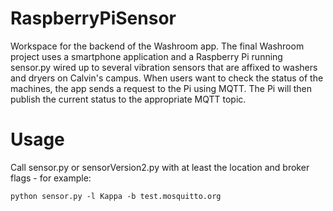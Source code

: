 # RaspberryPiSensor
Workspace for the backend of the Washroom app. The final Washroom project uses a smartphone application and a Raspberry Pi running sensor.py wired up to several vibration sensors that are affixed to washers and dryers on Calvin's campus. When users want to check the status of the machines, the app sends a request to the Pi using MQTT. The Pi will then publish the current status to the appropriate MQTT topic.
# Usage
Call sensor.py or sensorVersion2.py with at least the location and broker flags - for example:
```
python sensor.py -l Kappa -b test.mosquitto.org
```
